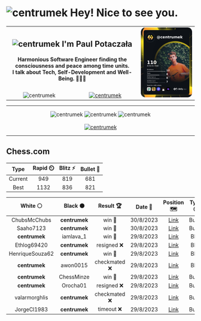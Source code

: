 <h1>
  <img
    src="https://emojis.slackmojis.com/emojis/images/1531849430/4246/blob-sunglasses.gif"
    width="30"
    alt="centrumek"
  />
  Hey! Nice to see you.
</h1>

<table>
  <tbody>
    <tr>
      <td align="center" width="70%" colspan="2">
        <h2>
          <img
            src="https://raw.githubusercontent.com/MartinHeinz/MartinHeinz/master/wave.gif"
            width="30px"
            alt="centrumek"
          />
          I'm Paul Potaczała
        </h2>
        <h4>
          Harmonious Software Engineer finding the consciousness and peace among time units.
          <br/>
          I talk about Tech, Self-Development and Well-Being. 🌿🧘🚀
        </h4>
      </td>
      <td width="30%" rowspan="2">
        <a href="https://app.daily.dev/centrumek">
          <img
            src="./devcard.png"
            alt="centrumek"
          />
        </a>
      </td>
    </tr>
    <tr align="center">
      <td>
        <img
          src="https://komarev.com/ghpvc/?username=centrumek&label=visitors&color=0e75b6&style=flat"
          alt="centrumek"
        >
      </td>
      <td>
        <a href="https://stackoverflow.com/users/14496012/centrumek">
          <img
            src="https://stackoverflow.com/users/flair/14496012.png?theme=dark"
            alt="centrumek"
          >
        </a>
      </td>
    </tr>
  </tbody>
</table>

---
<div align="center">
  <img 
    src="https://github-readme-stats.vercel.app/api?username=centrumek&show_icons=true&count_private=true&theme=darcula&hide_border=true&hide=issues,contribs&bg_color=00000000"
    alt="centrumek"
  />
  <img
    src="https://github-readme-stats.vercel.app/api/top-langs/?username=centrumek&layout=compact&hide_border=true&theme=darcula&bg_color=00000000&langs_count=6&exclude_repo=air-statistic-app"
    alt="centrumek"
  />
  <img 
    src="https://github-readme-streak-stats.herokuapp.com?user=centrumek&theme=darcula&hide_border=true&background=FFFFFF00"
    alt="centrumek"
  />
  <br/>
  <br/>
  <a href="https://www.buymeacoffee.com/centrumek">
    <img
      src="https://cdn.buymeacoffee.com/buttons/v2/default-orange.png"
      height="50"
      width="210"
      alt="centrumek"
    />
  </a>
</div>

---

## Chess.com

<!--START_SECTION:chessStats-->
<!-- Automatically generated with https://github.com/Balastrong/chess-stats-action -->

| Type | Rapid ⏲️ | Blitz ⚡ | Bullet 🔫 |
|:---:|:---:|:---:|:---:|
| Current | 949 | 819 | 681 |
| Best | 1132 | 836 | 821 |

| White ⚪ | Black ⚫ | Result 🏆 | Date 📅 | Position 🗺️ | Type 🕕 |
|:---:|:---:|:---:|:---:|:---:|:---:|
| ChubsMcChubs | **centrumek** | win 🥇 | 30/8/2023 | <a href="http://www.ee.unb.ca/cgi-bin/tervo/fen.pl?select=r4b1r/pp1k4/3q2p1/5b1p/3p1Nn1/8/PPPQ2PP/2K1RB1R w - -">Link</a> | Bullet |
| Saaho7123 | **centrumek** | win 🥇 | 30/8/2023 | <a href="http://www.ee.unb.ca/cgi-bin/tervo/fen.pl?select=2k2q2/3rb3/3pQ1P1/p1pPp3/1p2Pp2/5P2/PP1P4/R1BK4 w - -">Link</a> | Bullet |
| **centrumek** | iamlava_1 | win 🥇 | 29/8/2023 | <a href="http://www.ee.unb.ca/cgi-bin/tervo/fen.pl?select=8/1r1k1p1p/2N1b1p1/pN6/P3B3/R3P3/1K6/6q1 b - -">Link</a> | Blitz |
| Ethlog69420 | **centrumek** | resigned ❌ | 29/8/2023 | <a href="http://www.ee.unb.ca/cgi-bin/tervo/fen.pl?select=2k3Q1/7R/p7/1p1N4/2p1P3/P1P2r1P/1PBn4/6K1 b - -">Link</a> | Blitz |
| HenriqueSouza62 | **centrumek** | win 🥇 | 29/8/2023 | <a href="http://www.ee.unb.ca/cgi-bin/tervo/fen.pl?select=7r/p1kBb1p1/8/5p1p/Q1P3n1/P5P1/3R1PKP/q7 b - -">Link</a> | Blitz |
| **centrumek** | awon0015 | checkmated ❌ | 29/8/2023 | <a href="http://www.ee.unb.ca/cgi-bin/tervo/fen.pl?select=5rk1/pp3pp1/7p/3P4/nP2Q2P/P7/1q3PP1/2KR1R2 w - -">Link</a> | Blitz |
| **centrumek** | ChessMinze | win 🥇 | 29/8/2023 | <a href="http://www.ee.unb.ca/cgi-bin/tervo/fen.pl?select=8/p2B2pk/1p4p1/2P5/1Pp1Q3/P1N5/5K2/8 b - -">Link</a> | Bullet |
| **centrumek** | Orocha01 | resigned ❌ | 29/8/2023 | <a href="http://www.ee.unb.ca/cgi-bin/tervo/fen.pl?select=2r2rk1/1p3p1p/p2qp1p1/4R3/1P3P2/4PN2/P1b3PP/1K5R w - -">Link</a> | Bullet |
| valarmorghlis | **centrumek** | checkmated ❌ | 29/8/2023 | <a href="http://www.ee.unb.ca/cgi-bin/tervo/fen.pl?select=4R1k1/p4p1p/8/2n3p1/2B5/5P1P/PB1n2P1/6K1 b - -">Link</a> | Bullet |
| JorgeCl1983 | **centrumek** | timeout ❌ | 29/8/2023 | <a href="http://www.ee.unb.ca/cgi-bin/tervo/fen.pl?select=3r4/pp3kp1/8/8/1b1PN3/7N/PP4B1/1RB3K1 b - -">Link</a> | Bullet |

<!--END_SECTION:chessStats-->

<!--
**centrumek/centrumek** is a ✨ _special_ ✨ repository because its `README.md` (this file) appears on your GitHub profile.

Here are some ideas to get you started:

- 🔭 I’m currently working on ...
- 🌱 I’m currently learning ...
- 👯 I’m looking to collaborate on ...
- 🤔 I’m looking for help with ...
- 💬 Ask me about ...
- 📫 How to reach me: ...
- 😄 Pronouns: ...
- ⚡ Fun fact: ...
-->
